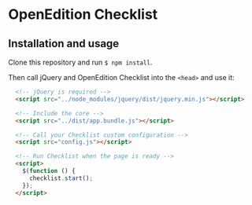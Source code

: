 # OpenEdition Checklist

## Installation and usage

Clone this repository and run `$ npm install`.

Then call jQuery and OpenEdition Checklist into the `<head>` and use it:

```html
  <!-- jQuery is required -->
  <script src="../node_modules/jquery/dist/jquery.min.js"></script>

  <!-- Include the core -->
  <script src="../dist/app.bundle.js"></script>

  <!-- Call your Checklist custom configuration -->  
  <script src="config.js"></script>

  <!-- Run Checklist when the page is ready -->  
  <script>
    $(function () {
	  checklist.start();
    });
  </script>
```
